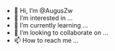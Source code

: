 - 👋 Hi, I’m @AugusZw
- 👀 I’m interested in ...
- 🌱 I’m currently learning ...
- 💞️ I’m looking to collaborate on ...
- 📫 How to reach me ...

<!---
AugusZw/AugusZw is a ✨ special ✨ repository because its `README.md` (this file) appears on your GitHub profile.
You can click the Preview link to take a look at your changes.
--->
